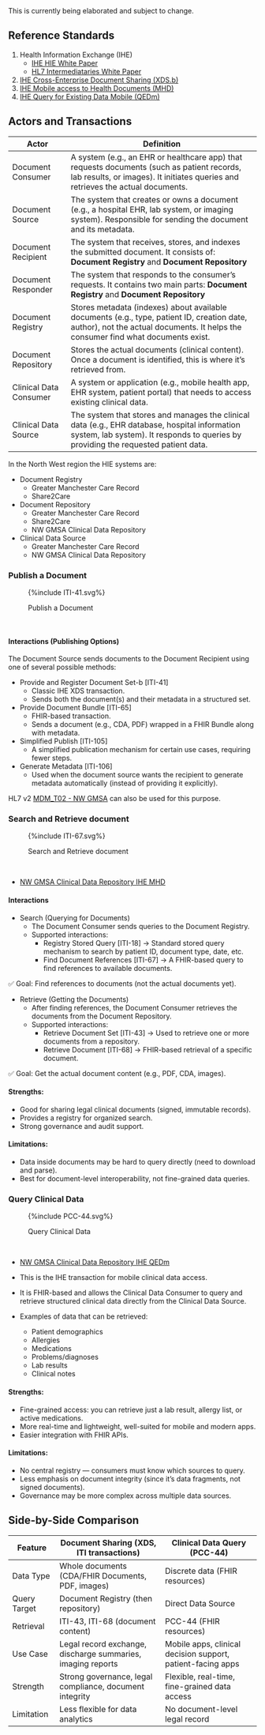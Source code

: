 <div class="alert alert-danger" role="alert">
This is currently being elaborated and subject to change.
</div>

## Reference Standards

1. Health Information Exchange (IHE)
   - [IHE HIE White Paper](https://profiles.ihe.net/ITI/HIE-Whitepaper/)
   - [HL7 Intermediataries White Paper](https://confluence.hl7.org/spaces/FHIR/pages/144967060/Intermediaries+White+Paper)
2. [IHE Cross-Enterprise Document Sharing (XDS.b)](https://profiles.ihe.net/ITI/TF/Volume1/ch-10.html) 
3. [IHE Mobile access to Health Documents (MHD)](https://profiles.ihe.net/ITI/MHD/index.html)
4. [IHE Query for Existing Data Mobile (QEDm)](https://profiles.ihe.net/PCC/QEDm/index.html)

## Actors and Transactions

| Actor                  | Definition                                                                                                                                                                          |
|------------------------|-------------------------------------------------------------------------------------------------------------------------------------------------------------------------------------|
| Document Consumer      | A system (e.g., an EHR or healthcare app) that requests documents (such as patient records, lab results, or images). It initiates queries and retrieves the actual documents.       |
| Document Source        | The system that creates or owns a document (e.g., a hospital EHR, lab system, or imaging system). Responsible for sending the document and its metadata.                            |
| Document Recipient     | The system that receives, stores, and indexes the submitted document. It consists of: **Document Registry** and **Document Repository**                                             |                                                                                          |
| Document Responder     | The system that responds to the consumer’s requests. It contains two main parts: **Document Registry** and **Document Repository**                                                  |
| Document Registry      | Stores metadata (indexes) about available documents (e.g., type, patient ID, creation date, author), not the actual documents. It helps the consumer find what documents exist.     |
| Document Repository    | Stores the actual documents (clinical content). Once a document is identified, this is where it’s retrieved from.                                                                   | 
| Clinical Data Consumer | A system or application (e.g., mobile health app, EHR system, patient portal) that needs to access existing clinical data.                                                          |
| Clinical Data Source   | The system that stores and manages the clinical data (e.g., EHR database, hospital information system, lab system). It responds to queries by providing the requested patient data. |  

In the North West region the HIE systems are:

- Document Registry
    - Greater Manchester Care Record
    - Share2Care
- Document Repository
    - Greater Manchester Care Record
    - Share2Care
    - NW GMSA Clinical Data Repository
- Clinical Data Source
    - Greater Manchester Care Record
    - NW GMSA Clinical Data Repository

### Publish a Document

<figure>
{%include ITI-41.svg%}
<p id="fX.X.X.X-X" class="figureTitle">Publish a Document</p>
</figure>
<br clear="all">

#### Interactions (Publishing Options)

The Document Source sends documents to the Document Recipient using one of several possible methods:

- Provide and Register Document Set-b [ITI-41]
  - Classic IHE XDS transaction.
  - Sends both the document(s) and their metadata in a structured set.
- Provide Document Bundle [ITI-65]
  - FHIR-based transaction.
  - Sends a document (e.g., CDA, PDF) wrapped in a FHIR Bundle along with metadata.
- Simplified Publish [ITI-105]
  - A simplified publication mechanism for certain use cases, requiring fewer steps.
- Generate Metadata [ITI-106]
  - Used when the document source wants the recipient to generate metadata automatically (instead of providing it explicitly).

HL7 v2 [MDM_T02 - NW GMSA](mdm_t02-original-document-notification-and-content) can also be used for this purpose.

### Search and Retrieve document

<figure>
{%include ITI-67.svg%}
<p id="fX.X.X.X-X" class="figureTitle">Search and Retrieve document</p>
</figure>
<br clear="all">

- [NW GMSA Clinical Data Repository IHE MHD](MHD.html)

#### Interactions

- Search (Querying for Documents)
  - The Document Consumer sends queries to the Document Registry.
  - Supported interactions:
    - Registry Stored Query [ITI-18] → Standard stored query mechanism to search by patient ID, document type, date, etc.
    - Find Document References [ITI-67] → A FHIR-based query to find references to available documents.

✅ Goal: Find references to documents (not the actual documents yet).

- Retrieve (Getting the Documents)
  - After finding references, the Document Consumer retrieves the documents from the Document Repository.
  - Supported interactions:
    - Retrieve Document Set [ITI-43] → Used to retrieve one or more documents from a repository.
    - Retrieve Document [ITI-68] → FHIR-based retrieval of a specific document.

✅ Goal: Get the actual document content (e.g., PDF, CDA, images).   

#### Strengths:

- Good for sharing legal clinical documents (signed, immutable records).
- Provides a registry for organized search.
- Strong governance and audit support.

#### Limitations:

- Data inside documents may be hard to query directly (need to download and parse).
- Best for document-level interoperability, not fine-grained data queries.

### Query Clinical Data 

<figure>
{%include PCC-44.svg%}
<p id="fX.X.X.X-X" class="figureTitle">Query Clinical Data</p>
</figure>
<br clear="all">

- [NW GMSA Clinical Data Repository IHE QEDm](QEDm.html)

- This is the IHE transaction for mobile clinical data access.
- It is FHIR-based and allows the Clinical Data Consumer to query and retrieve structured clinical data directly from the Clinical Data Source.
- Examples of data that can be retrieved:
  - Patient demographics
  - Allergies
  - Medications
  - Problems/diagnoses
  - Lab results
  - Clinical notes

#### Strengths:

- Fine-grained access: you can retrieve just a lab result, allergy list, or active medications.
- More real-time and lightweight, well-suited for mobile and modern apps.
- Easier integration with FHIR APIs.

#### Limitations:

- No central registry — consumers must know which sources to query.
- Less emphasis on document integrity (since it’s data fragments, not signed documents).
- Governance may be more complex across multiple data sources.

## Side-by-Side Comparison

| Feature	      | Document Sharing (XDS, ITI transactions)	                    | Clinical Data Query (PCC-44)                                |
|---------------|--------------------------------------------------------------|-------------------------------------------------------------|
| Data Type     | 	Whole documents (CDA/FHIR Documents, PDF, images)	          | Discrete data (FHIR resources)                              |
| Query Target	 | Document Registry (then repository)	                         | Direct Data Source                                          |
| Retrieval     | ITI-43, ITI-68 (document content)                            | 	PCC-44 (FHIR resources)                                    |
| Use Case	     | Legal record exchange, discharge summaries, imaging reports	 | Mobile apps, clinical decision support, patient-facing apps |
| Strength	     | Strong governance, legal compliance, document integrity      | 	Flexible, real-time, fine-grained data access              |
| Limitation    | 	Less flexible for data analytics                            | 	No document-level legal record                             |

